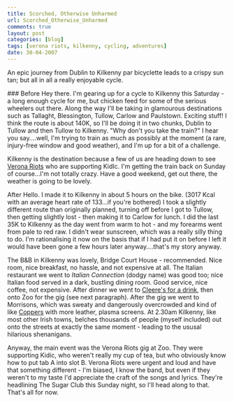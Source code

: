 ```yaml
---
title: Scorched, Otherwise Unharmed
url: Scorched_Otherwise_Unharmed
comments: true
layout: post
categories: [blog]
tags: [verona riots, kilkenny, cycling, adventures]
date: 30-04-2007
---
```

<p class="intro">An epic journey from Dublin to Kilkenny par bicyclette leads to a crispy sun tan; but all in all a really enjoyable cycle.</p>
### Before
Hey there. I'm gearing up for a cycle to Kilkenny this Saturday - a long enough cycle for me, but chicken feed for some of the serious wheelers out there. Along the way I'll be taking in glamourous destinations such as Tallaght, Blessington, Tullow, Carlow and Paulstown. Exciting stuff! I think the route is about 140K, so I'll be doing it in two chunks, Dublin to Tullow and then Tullow to Kilkenny. "Why don't you take the train?" I hear you say&#8230;.well, I'm trying to train as much as possibly at the moment (a rare, injury-free window and good weather), and I'm up for a bit of a challenge.

Kilkenny is the destination because a few of us are heading down to see <a href="http://www.myspace.com/veronariots">Verona Riots</a> who are supporting KidIc. I'm getting the train back on Sunday of course&#8230;I'm not totally crazy. Have a good weekend, get out there, the weather is going to be lovely.

After
Hello. I made it to Kilkenny in about 5 hours on the bike. (3017 Kcal with an average heart rate of 133&#8230;if you're bothered) I took a slightly different route than originally planned, turning off before I got to Tullow, then getting slightly lost - then making it to Carlow for lunch.  I did the last 35K to Kilkenny as the day went from warm to hot - and my forearms went from pale to red raw. I didn't wear sunscreen, which was a really silly thing to do. I'm rationalising it now on the basis that if I had put it on before I left it would have been gone a few hours later anyway&#8230;.that's my story anyway.

The B&amp;B in Kilkenny was lovely, Bridge Court House - recommended. Nice room, nice breakfast, no hassle, and not expensive at all. The Italian restaurant we went to <em>Italian Connection</em> (dodgy name) was good too; nice Italian food served in a dark, bustling dining room. Good service, nice coffee, not expensive. After dinner we went to <a href="http://www.google.com/search?q=cleeres+kilkenny" target="_blank">Cleere's for a drink</a>, then onto Zoo for the gig (see next paragraph). After the gig we went to Morrisons, which was sweaty and dangerously overcrowded and kind of like <a href="http://www.dublinpubscene.com/thepubs/copperfacejacks.html" target="_blank">Coppers</a> with more leather, plasma screens. At 2.30am Kilkenny, like most other Irish towns, belches thousands of people (myself included) out onto the streets at exactly the same moment - leading to the ususal hilarious shenanigans.

Anyway, the main event was the Verona Riots gig at Zoo. They were supporting Kidic, who weren't really my cup of tea, but who obviously know how to put tab A into slot B. Verona Riots were urgent and loud and have that something different - I'm biased, I know the band, but even if they weren't to my taste I'd appreciate the craft of the songs and lyrics. They're headlining The Sugar Club this Sunday night, so I'll head along to that. That's all for now.

